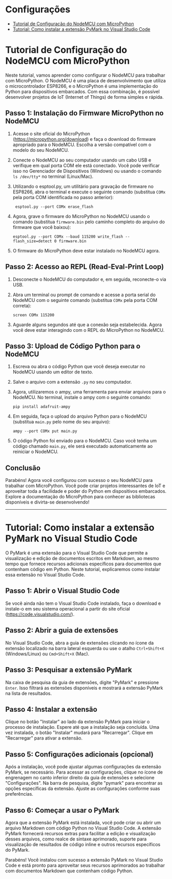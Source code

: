 # Configurações
- [Tutorial de Configuração do NodeMCU com MicroPython](#secao-1)
- [Tutorial: Como instalar a extensão PyMark no Visual Studio Code](#secao-2)


# Tutorial de Configuração do NodeMCU com MicroPython <a id="secao-1" name="secao-1"></a>

Neste tutorial, vamos aprender como configurar o NodeMCU para trabalhar com MicroPython. O NodeMCU é uma placa de desenvolvimento que utiliza o microcontrolador ESP8266, e o MicroPython é uma implementação do Python para dispositivos embarcados. Com essa combinação, é possível desenvolver projetos de IoT (Internet of Things) de forma simples e rápida.

## Passo 1: Instalação do Firmware MicroPython no NodeMCU

1. Acesse o site oficial do MicroPython (https://micropython.org/download) e faça o download do firmware apropriado para o NodeMCU. Escolha a versão compatível com o modelo do seu NodeMCU.

2. Conecte o NodeMCU ao seu computador usando um cabo USB e verifique em qual porta COM ele está conectado. Você pode verificar isso no Gerenciador de Dispositivos (Windows) ou usando o comando `ls /dev/tty*` no terminal (Linux/Mac).

3. Utilizando o esptool.py, um utilitário para gravação de firmware no ESP8266, abra o terminal e execute o seguinte comando (substitua `COMx` pela porta COM identificada no passo anterior):
   ```
    esptool.py --port COMx erase_flash
   ```

4. Agora, grave o firmware do MicroPython no NodeMCU usando o comando (substitua `firmware.bin` pelo caminho completo do arquivo do firmware que você baixou):
   ```
   esptool.py --port COMx --baud 115200 write_flash --flash_size=detect 0 firmware.bin
   ```

5. O firmware do MicroPython deve estar instalado no NodeMCU agora.

## Passo 2: Acesso ao REPL (Read-Eval-Print Loop)

1. Desconecte o NodeMCU do computador e, em seguida, reconecte-o via USB.

2. Abra um terminal ou prompt de comando e acesse a porta serial do NodeMCU com o seguinte comando (substitua `COMx` pela porta COM correta):
   ```
   screen COMx 115200
   ```

3. Aguarde alguns segundos até que a conexão seja estabelecida. Agora você deve estar interagindo com o REPL do MicroPython no NodeMCU.

## Passo 3: Upload de Código Python para o NodeMCU

1. Escreva ou abra o código Python que você deseja executar no NodeMCU usando um editor de texto.

2. Salve o arquivo com a extensão `.py` no seu computador.

3. Agora, utilizaremos o ampy, uma ferramenta para enviar arquivos para o NodeMCU. No terminal, instale o ampy com o seguinte comando:
   ```
   pip install adafruit-ampy
   ```

4. Em seguida, faça o upload do arquivo Python para o NodeMCU (substitua `main.py` pelo nome do seu arquivo):
   ```
   ampy --port COMx put main.py
   ```

5. O código Python foi enviado para o NodeMCU. Caso você tenha um código chamado `main.py`, ele será executado automaticamente ao reiniciar o NodeMCU.

## Conclusão

Parabéns! Agora você configurou com sucesso o seu NodeMCU para trabalhar com MicroPython. Você pode criar projetos interessantes de IoT e aproveitar toda a facilidade e poder do Python em dispositivos embarcados. Explore a documentação do MicroPython para conhecer as bibliotecas disponíveis e divirta-se desenvolvendo!

-------

# Tutorial: Como instalar a extensão PyMark no Visual Studio Code <a id="secao-2" name="secao-2"></a>

O PyMark é uma extensão para o Visual Studio Code que permite a visualização e edição de documentos escritos em Markdown, ao mesmo tempo que fornece recursos adicionais específicos para documentos que contenham código em Python. Neste tutorial, explicaremos como instalar essa extensão no Visual Studio Code.

## Passo 1: Abrir o Visual Studio Code

Se você ainda não tem o Visual Studio Code instalado, faça o download e instale-o em seu sistema operacional a partir do site oficial (https://code.visualstudio.com/).

## Passo 2: Abrir a guia de extensões

No Visual Studio Code, abra a guia de extensões clicando no ícone da extensão localizado na barra lateral esquerda ou use o atalho `Ctrl+Shift+X` (Windows/Linux) ou `Cmd+Shift+X` (Mac).

## Passo 3: Pesquisar a extensão PyMark

Na caixa de pesquisa da guia de extensões, digite "PyMark" e pressione `Enter`. Isso filtrará as extensões disponíveis e mostrará a extensão PyMark na lista de resultados.

## Passo 4: Instalar a extensão

Clique no botão "Instalar" ao lado da extensão PyMark para iniciar o processo de instalação. Espere até que a instalação seja concluída. Uma vez instalada, o botão "Instalar" mudará para "Recarregar". Clique em "Recarregar" para ativar a extensão.

## Passo 5: Configurações adicionais (opcional)

Após a instalação, você pode ajustar algumas configurações da extensão PyMark, se necessário. Para acessar as configurações, clique no ícone de engrenagem no canto inferior direito da guia de extensões e selecione "Configurações". Na barra de pesquisa, digite "pymark" para encontrar as opções específicas da extensão. Ajuste as configurações conforme suas preferências.

## Passo 6: Começar a usar o PyMark

Agora que a extensão PyMark está instalada, você pode criar ou abrir um arquivo Markdown com código Python no Visual Studio Code. A extensão PyMark fornecerá recursos extras para facilitar a edição e visualização desses arquivos, como realce de sintaxe aprimorado, suporte para visualização de resultados de código inline e outros recursos específicos do PyMark.

Parabéns! Você instalou com sucesso a extensão PyMark no Visual Studio Code e está pronto para aproveitar seus recursos aprimorados ao trabalhar com documentos Markdown que contenham código Python.
